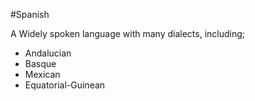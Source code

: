 #Spanish

A Widely spoken language with many dialects, including;

* Andalucian
* Basque
* Mexican
* Equatorial-Guinean